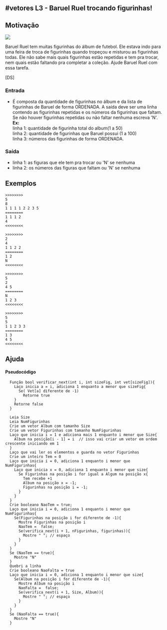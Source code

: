 ## #vetores L3 - Baruel Ruel trocando figurinhas!


## Motivação

![](https://raw.githubusercontent.com/qxcodefup/moodle/master/base/080/__capa.jpg)

Baruel Ruel tem muitas figurinhas do álbum de futebol. Ele estava indo para uma feira de troca de figurinhas quando tropeçou e misturou as figurinhas todas. Ele não sabe mais quais figurinhas estão repetidas e tem pra trocar, nem quais estão faltando pra completar a coleção. Ajude Baruel Ruel com essa tarefa.

\[DS\]

### Entrada

- É composta da quantidade de figurinhas no álbum e da lista de figurinhas de Baruel de forma ORDENADA. A saída deve ser uma linha contendo as figurinhas repetidas e os números da figurinhas que faltam. Se não houver figurinhas repetidas ou não faltar nenhuma escreva 'N'.  
**Ex:**  
linha 1: quantidade de figurinha total do album(1 a 50)  
linha 2: quantidade de figurinhas que Baruel possui (1 a 100)  
linha 3: números das figurinhas de forma ORDENADA.

### Saída
- linha 1: as figuras que ele tem pra trocar ou 'N' se nenhuma  
- linha 2: os números das figuras que faltam ou 'N' se nenhuma

## Exemplos

```
>>>>>>>>
5
8
1 1 1 1 2 2 3 5
========
1 1 1 2
4
<<<<<<<<

>>>>>>>>
2
4
1 1 2 2
========
1 2
N
<<<<<<<<

>>>>>>>>
5
2
4 5
========
N
1 2 3
<<<<<<<<

>>>>>>>>
5
5
1 1 2 3 3
========
1 3
4 5
<<<<<<<<
```
## Ajuda
#### Pseudocódigo
```
  Função bool verificar_next(int i, int sizeFig, int vet[sizeFig]){
    Laço inicia a = i, adiciona 1 enquanto a menor que sizeFig{
      Se( Vet[a] diferente de -1)
        Retorne true
    }
    Retorne false
  }

  Leia Size
  Leia NumFigurinhas
  Crie um vetor Album com tamanho Size
  Crie um vetor Figurinhas com tamanho NumFigurinhas
  Laço que inicia i = 1 e adiciona mais 1 enquanto i menor que Size{
    Album na posição[i - 1] = i  // isso vai criar um vetor em ordem crescente iniciando em 1
  }
  Laço que vai ler os elementos e guarda no vetor Figurinhas
  Crie um inteiro Tem = 0
  Laço que inicia i = 0, adiciona 1 enquanto i menor que NumFigurinhas{
    Laço que inicia x = 0, adiciona 1 enquanto i menor que size{
      Se Figurinhas na posição i for igual a Algum na posição x{
        Tem recebe +1
        Album na posição x = -1;
        Figurinhas na posição i = -1;
      }
    }
  }
  Crie booleano NaoTem = true;
  Laço que inicia i = 0, adiciona 1 enquanto i menor que NumFigurinhas{
    Se(Figurinhas na posição i for diferente de -1){
      Mostre Figurinhas na posição i
      NaoTem =  false;
      Se(verifica_next(i + 1, nFigurinhas, figurinhas)){
        Mostre " "; // espaço
      }
    }
  }
  Se (NaoTem == true){
    Mostre "N"
  }
  Quebri a linha
  Crie booleano NaoFalta = true
  Laço que inicia i = 0, adiciona 1 enquanto i menor que size{
    Se(Album na posição i for diferente de -1){
      Mostre Album na posição i
      NaoFalta =  false;
      Se(verifica_next(i + 1, Size, Album)){
        Mostre " "; // espaço
      }
    }
  }
  Se (NaoFalta == true){
    Mostre "N"
  }

```
#
